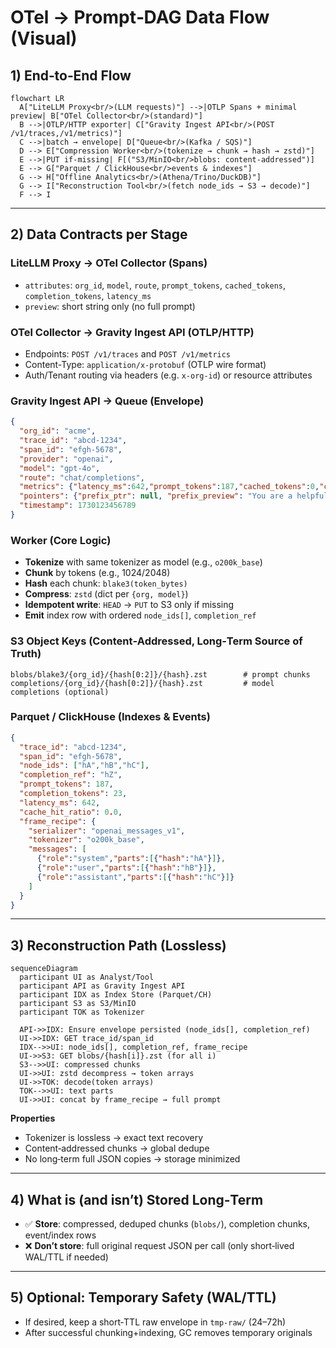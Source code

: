 # OTel → Prompt‑DAG Data Flow (Visual)

## 1) End‑to‑End Flow
```mermaid
flowchart LR
  A["LiteLLM Proxy<br/>(LLM requests)"] -->|OTLP Spans + minimal preview| B["OTel Collector<br/>(standard)"]
  B -->|OTLP/HTTP exporter| C["Gravity Ingest API<br/>(POST /v1/traces,/v1/metrics)"]
  C -->|batch → envelope| D["Queue<br/>(Kafka / SQS)"]
  D --> E["Compression Worker<br/>(tokenize → chunk → hash → zstd)"]
  E -->|PUT if-missing| F[("S3/MinIO<br/>blobs: content-addressed")]
  E --> G["Parquet / ClickHouse<br/>events & indexes"]
  G --> H["Offline Analytics<br/>(Athena/Trino/DuckDB)"]
  G --> I["Reconstruction Tool<br/>(fetch node_ids → S3 → decode)"]
  F --> I
```

---

## 2) Data Contracts per Stage

### LiteLLM Proxy → OTel Collector (Spans)
- `attributes`: `org_id`, `model`, `route`, `prompt_tokens`, `cached_tokens`, `completion_tokens`, `latency_ms`
- `preview`: short string only (no full prompt)

### OTel Collector → Gravity Ingest API (OTLP/HTTP)
- Endpoints: `POST /v1/traces` and `POST /v1/metrics`
- Content-Type: `application/x-protobuf` (OTLP wire format)
- Auth/Tenant routing via headers (e.g. `x-org-id`) or resource attributes

### Gravity Ingest API → Queue (Envelope)
```json
{
  "org_id": "acme",
  "trace_id": "abcd-1234",
  "span_id": "efgh-5678",
  "provider": "openai",
  "model": "gpt-4o",
  "route": "chat/completions",
  "metrics": {"latency_ms":642,"prompt_tokens":187,"cached_tokens":0,"completion_tokens":23},
  "pointers": {"prefix_ptr": null, "prefix_preview": "You are a helpful..."},
  "timestamp": 1730123456789
}
```

### Worker (Core Logic)
- **Tokenize** with same tokenizer as model (e.g., `o200k_base`)
- **Chunk** by tokens (e.g., 1024/2048)
- **Hash** each chunk: `blake3(token_bytes)`
- **Compress**: `zstd` (dict per `{org, model}`)
- **Idempotent write**: `HEAD` → `PUT` to S3 only if missing
- **Emit** index row with ordered `node_ids[]`, `completion_ref`

### S3 Object Keys (Content‑Addressed, Long‑Term Source of Truth)
```
blobs/blake3/{org_id}/{hash[0:2]}/{hash}.zst        # prompt chunks
completions/{org_id}/{hash[0:2]}/{hash}.zst         # model completions (optional)
```

### Parquet / ClickHouse (Indexes & Events)
```json
{
  "trace_id": "abcd-1234",
  "span_id": "efgh-5678",
  "node_ids": ["hA","hB","hC"],
  "completion_ref": "hZ",
  "prompt_tokens": 187,
  "completion_tokens": 23,
  "latency_ms": 642,
  "cache_hit_ratio": 0.0,
  "frame_recipe": {
    "serializer": "openai_messages_v1",
    "tokenizer": "o200k_base",
    "messages": [
      {"role":"system","parts":[{"hash":"hA"}]},
      {"role":"user","parts":[{"hash":"hB"}]},
      {"role":"assistant","parts":[{"hash":"hC"}]}
    ]
  }
}
```

---

## 3) Reconstruction Path (Lossless)
```mermaid
sequenceDiagram
  participant UI as Analyst/Tool
  participant API as Gravity Ingest API
  participant IDX as Index Store (Parquet/CH)
  participant S3 as S3/MinIO
  participant TOK as Tokenizer

  API->>IDX: Ensure envelope persisted (node_ids[], completion_ref)
  UI->>IDX: GET trace_id/span_id
  IDX-->>UI: node_ids[], completion_ref, frame_recipe
  UI->>S3: GET blobs/{hash[i]}.zst (for all i)
  S3-->>UI: compressed chunks
  UI->>UI: zstd decompress → token arrays
  UI->>TOK: decode(token arrays)
  TOK-->>UI: text parts
  UI->>UI: concat by frame_recipe → full prompt
```

**Properties**
- Tokenizer is lossless → exact text recovery
- Content‑addressed chunks → global dedupe
- No long‑term full JSON copies → storage minimized

---

## 4) What is (and isn’t) Stored Long‑Term
- ✅ **Store**: compressed, deduped chunks (`blobs/`), completion chunks, event/index rows
- ❌ **Don’t store**: full original request JSON per call (only short‑lived WAL/TTL if needed)

---

## 5) Optional: Temporary Safety (WAL/TTL)
- If desired, keep a short‑TTL raw envelope in `tmp-raw/` (24–72h)
- After successful chunking+indexing, GC removes temporary originals
